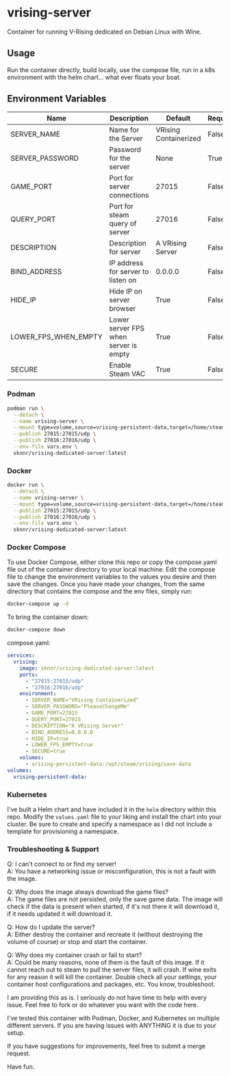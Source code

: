 # vrising-server
Container for running V-Rising dedicated on Debian Linux with Wine.

## Usage

Run the container directly, build locally, use the compose file, run in a k8s environment with the helm chart... what ever floats your boat.

## Environment Variables

| Name | Description | Default | Required |
| ---- | ----------- | ------- | -------- |
| SERVER_NAME | Name for the Server | VRising Containerized | False |
| SERVER_PASSWORD | Password for the server | None | True |
| GAME_PORT | Port for server connections | 27015 | False |
| QUERY_PORT | Port for steam query of server | 27016 | False |
| DESCRIPTION | Description for server | A VRising Server | False |
| BIND_ADDRESS | IP address for server to listen on | 0.0.0.0 | False |
| HIDE_IP | Hide IP on server browser | True | False |
| LOWER_FPS_WHEN_EMPTY | Lower server FPS when server is empty | True | False |
| SECURE | Enable Steam VAC | True | False |

### Podman

```bash
podman run \
  --detach \
  --name vrising-server \
  --mount type=volume,source=vrising-persistent-data,target=/home/steam/vrising/save-data \
  --publish 27015:27015/udp \
  --publish 27016:27016/udp \
  --env-file vars.env \
  sknnr/vrising-dedicated-server:latest
```

### Docker

```bash
docker run \
  --detach \
  --name vrising-server \
  --mount type=volume,source=vrising-persistent-data,target=/home/steam/vrising/save-data \
  --publish 27015:27015/udp \
  --publish 27016:27016/udp \
  --env-file vars.env \
  sknnr/vrising-dedicated-server:latest
```

### Docker Compose

To use Docker Compose, either clone this repo or copy the compose.yaml file out of the container directory to your local machine. Edit the compose file to change the environment variables to the values you desire and then save the changes. Once you have made your changes, from the same directory that contains the compose and the env files, simply run:

```bash 
docker-compose up -d
```

To bring the container down:

```bash
docker-compose down
```

compose.yaml:

```yaml
services:
  vrising:
    image: sknnr/vrising-dedicated-server:latest
    ports:
      - "27015:27015/udp"
      - "27016:27016/udp"
    environment:
      - SERVER_NAME="VRising Containerized"
      - SERVER_PASSWORD="PleaseChangeMe"
      - GAME_PORT=27015
      - QUERY_PORT=27015
      - DESCRIPTION="A VRising Server"
      - BIND_ADDRESS=0.0.0.0
      - HIDE_IP=true
      - LOWER_FPS_EMPTY=true
      - SECURE=true
    volumes:
      - vrising-persistent-data:/opt/steam/vrising/save-data
volumes:
  vrising-persistent-data:
```

### Kubernetes

I've built a Helm chart and have included it in the `helm` directory within this repo. Modify the `values.yaml` file to your liking and install the chart into your cluster. Be sure to create and specify a namespace as I did not include a template for provisioning a namespace.

### Troubleshooting & Support

Q: I can't connect to or find my server! <br>
A: You have a networking issue or misconfiguration, this is not a fault with the image.

Q: Why does the image always download the game files? <br>
A: The game files are not persisted, only the save game data. The image will check if the data is present when started, if it's not there it will download it, if it needs updated it will download it.

Q: How do I update the server? <br>
A: Either destroy the container and recreate it (without destroying the volume of course) or stop and start the container.

Q: Why does my container crash or fail to start? <br>
A: Could be many reasons, none of them is the fault of this image. If it cannot reach out to steam to pull the server files, it will crash. If wine exits for any reason it will kill the container. Double check all your settings, your container host configurations and packages, etc. You know, troubleshoot.

I am providing this as is. I seriously do not have time to help with every issue. Feel free to fork or do whatever you want with the code here.

I've tested this container with Podman, Docker, and Kubernetes on multiple different servers. If you are having issues with ANYTHING it is due to your setup.

If you have suggestions for improvements, feel free to submit a merge request.

Have fun.

